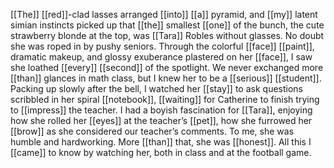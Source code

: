 [[The]] [[red]]-clad lasses arranged [[into]] [[a]] pyramid, and [[my]] latent simian instincts picked up that [[the]] smallest [[one]] of the bunch, the cute strawberry blonde at the top, was [[Tara]] Robles without glasses. No doubt she was roped in by pushy seniors. Through the colorful [[face]] [[paint]], dramatic makeup, and glossy exuberance plastered on her [[face]], I saw she loathed [[every]] [[second]] of the spotlight. We never exchanged more [[than]] glances in math class, but I knew her to be a [[serious]] [[student]]. Packing up slowly after the bell, I watched her [[stay]] to ask questions scribbled in her spiral [[notebook]], [[waiting]] for Catherine to finish trying to [[impress]] the teacher. I had a boyish fascination for [[Tara]], enjoying how she rolled her [[eyes]] at the teacher’s [[pet]], how she furrowed her [[brow]] as she considered our teacher’s comments. To me, she was humble and hardworking. More [[than]] that, she was [[honest]]. All this I [[came]] to know by watching her, both in class and at the football game.